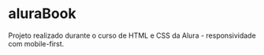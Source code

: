 # aluraBook
Projeto realizado durante o curso de HTML e CSS da Alura - responsividade com mobile-first.
